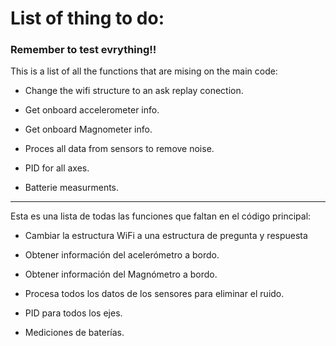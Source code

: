 # List of thing to do:

### Remember to test evrything!!

This is a list of all the functions that are mising on the main code:

- Change the wifi structure to an ask replay conection.

- Get onboard accelerometer info.

- Get onboard Magnometer info.

- Proces all data from sensors to remove noise.

- PID for all axes.

- Batterie measurments.

---
Esta es una lista de todas las funciones que faltan en el código principal:

- Cambiar la estructura WiFi a una estructura de pregunta y respuesta

- Obtener información del acelerómetro a bordo.

- Obtener información del Magnómetro a bordo.

- Procesa todos los datos de los sensores para eliminar el ruido.

- PID para todos los ejes.

- Mediciones de baterías.